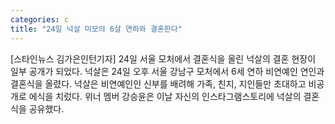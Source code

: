 ```yaml
---
categories: c
title: "24일 넉살 미모의 6살 연하와 결혼한다"
---
```

[스타인뉴스 김가은인턴기자] 24일 서울 모처에서 결혼식을 올린 넉살의 결혼 현장이 일부 공개가 되었다. 넉살은 24일 오후 서울 강남구 모처에서 6세 연하 비연예인 연인과 결혼식을 올렸다. 넉살은 비연예인인 신부를 배려해 가족, 친지, 지인들만 초대하고 비공개로 에식을 치렀다. 위너 멤버 강승윤은 이날 자신의 인스타그램스토리에 넉살의 결혼식을 공유했다.